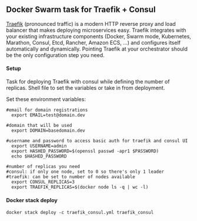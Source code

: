 Docker Swarm task for Traefik + Consul
---
[Traefik](https://github.com/containous/traefik) (pronounced traffic) is a modern HTTP reverse proxy and load balancer that makes deploying microservices easy. Traefik integrates with your existing infrastructure components (Docker, Swarm mode, Kubernetes, Marathon, Consul, Etcd, Rancher, Amazon ECS, ...) and configures itself automatically and dynamically. Pointing Traefik at your orchestrator should be the only configuration step you need.

#### Setup
Task for deploying Traefik with consul while defining the number of replicas. Shell file to set the variables or take in from deployment.

Set these environment variables:
```
#email for domain registrations
  export EMAIL=test@domain.dev

#domain that will be used
  export DOMAIN=basedomain.dev

#username and password to access basic auth for traefik and consul UI
  export USERNAME=admin
  export HASHED_PASSWORD=$(openssl passwd -apr1 $PASSWORD)
  echo $HASHED_PASSWORD

#number of replicas you need
#consul: if only one node, set to 0 so there's only 1 leader
#traefik: can be set to number of nodes available
  export CONSUL_REPLICAS=3
  export TRAEFIK_REPLICAS=$(docker node ls -q | wc -l)
```

#### Docker stack deploy
`docker stack deploy -c traefik_consul.yml traefik_consul`
